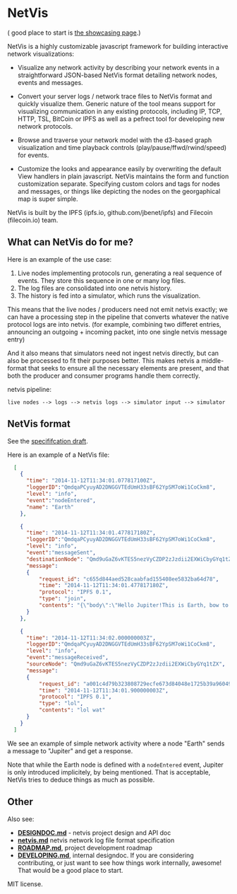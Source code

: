 NetVis
======
( good place to start is [the showcasing page](http://dborzov.github.io/netvis).)

NetVis is a highly customizable javascript framework for building interactive network visualizations:

* Visualize any network activity by describing your network events in a straightforward JSON-based NetVis format detailing network nodes, events and messages.

* Convert your server logs / network trace files to NetVis format and quickly visualize them.
Generic nature of the tool means support for visualizing communication in any existing protocols, including IP, TCP, HTTP, TSL, BitCoin or IPFS as well as a pefrect tool for  developing new network protocols.

* Browse and traverse your network model with the d3-based graph visualization and time playback controls (play/pause/ffwd/rwind/speed) for events.

* Customize the looks and appearance easily by overwriting the default View handlers in plain javascript. NetVis maintains the form and function customization separate. Specifying custom colors and tags for nodes and messages, or things like depicting the nodes on the georgaphical map is super simple.


NetVis is built by the IPFS (ipfs.io, github.com/jbenet/ipfs) and Filecoin (filecoin.io) team.

What can NetVis do for me?
-------------

Here is an example of the use case:

1. Live nodes implementing protocols run, generating a real sequence of events. They store this sequence in one or many log files.
2. The log files are consolidated into one netvis history.
3. The history is fed into a simulator, which runs the visualization.

This means that the live nodes / producers need not emit netvis exactly; we can have a processing step in the pipeline that converts whatever the native protocol logs are into netvis. (for example, combining two differet entries, announcing an outgoing + incoming packet, into one single netvis message entry)

And it also means that simulators need not ingest netvis directly, but can also be processed to fit their purposes better. This makes netvis a middle-format that seeks to ensure all the necessary elements are present, and that both the producer and consumer programs handle them correctly.


netvis pipeline:

    live nodes --> logs --> netvis logs --> simulator input --> simulator



NetVis format
------------
See the [specififcation draft](netvis.md).

Here is an example of a NetVis file:

```json
  [
    {
      "time": "2014-11-12T11:34:01.077817100Z",
      "loggerID":"QmdqaPCyuyAD2DNGGVTEdUmH33sBF62YpSM7oWi1CoCkm8",
      "level": "info",
      "event":"nodeEntered",
      "name": "Earth"
    },

    {
      "time": "2014-11-12T11:34:01.477817180Z",
      "loggerID":"QmdqaPCyuyAD2DNGGVTEdUmH33sBF62YpSM7oWi1CoCkm8",
      "level": "info",
      "event":"messageSent",
      "destinationNode": "Qmd9uGaZ6vKTES5nezVyCZDP2zJzdii2EXWiCbyGYq1tZX",
      "message":
      {
          "request_id": "c655d844aed528caabfad155408ee5832ba64d78",
          "time": "2014-11-12T11:34:01.477817180Z",
          "protocol": "IPFS 0.1",
          "type": "join",
          "contents": "{\"body\":\"Hello Jupiter!This is Earth, bow to our might!\"}"
      }
    },

    {
      "time": "2014-11-12T11:34:02.000000003Z",
      "loggerID":"QmdqaPCyuyAD2DNGGVTEdUmH33sBF62YpSM7oWi1CoCkm8",
      "level": "info",
      "event":"messageReceived",
      "sourceNode": "Qmd9uGaZ6vKTES5nezVyCZDP2zJzdii2EXWiCbyGYq1tZX",
      "message":
      {
          "request_id": "a001c4d79b323808729ecfe673d84048e1725b39a96049dce2241dbd11d6abf9",
          "time": "2014-11-12T11:34:01.900000003Z",
          "protocol": "IPFS 0.1",
          "type": "lol",
          "contents": "lol wat"
      }
    }
  ]

```

We see an example of simple network activity where a node "Earth" sends a message to "Jupiter" and get a response.

Note that while the Earth node is defined with a `nodeEntered` event, Jupiter is only introduced implicitely, by being mentioned. That is acceptable, NetVis tries to deduce things as much as possible.


Other
----------------
Also see:
- **[DESIGNDOC.md](DESIGNDOC.md)** - netvis project design and API doc
- **[netvis.md](netvis.md)** netvis network log file format specification
- **[ROADMAP.md](ROADMAP.md)**, project development roadmap
- **[DEVELOPING.md](DEVELOPING.md)**, internal designdoc. If you are considering contributing, or just want to see how things work internally, awesome! That would be a good place to start.  


MIT license.
